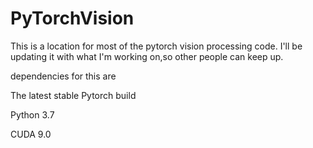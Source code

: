 # PyTorchVision
This is a location for most of the pytorch vision processing code. I'll be updating it with what I'm working on,so other people can keep up.


dependencies for this are

The latest stable Pytorch build

Python 3.7

CUDA 9.0
